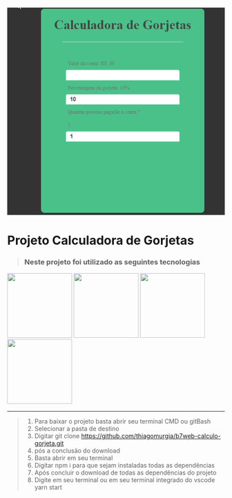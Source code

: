 ![calc](calc.gif)

# Projeto Calculadora de Gorjetas
> ### Neste projeto foi utilizado as seguintes tecnologias

<img src="https://cdn.iconscout.com/icon/free/png-256/react-4-1175110.png" width="150" height="150">
<img src="https://cdn.iconscout.com/icon/free/png-256/javascript-24-1174950.png"width="150" height="150">
<img src="https://cdn.iconscout.com/icon/free/png-256/html-2752158-2284975.png"width="150" height="150">
<img src="https://cdn.iconscout.com/icon/free/png-256/css-131-722685.png"width="150" height="150">

<hr/>

>1. Para baixar o projeto basta abrir seu terminal CMD ou gitBash
>2. Selecionar a pasta de destino
>3. Digitar git clone https://github.com/thiagomurgia/b7web-calculo-gorjeta.git
>4. pós a conclusão do download
>5. Basta abrir em seu terminal
>6. Digitar npm i para que sejam instaladas todas as dependências
>7. Após concluir o download de todas as dependências do projeto
>8. Digite em seu terminal ou em seu terminal integrado do vscode yarn start